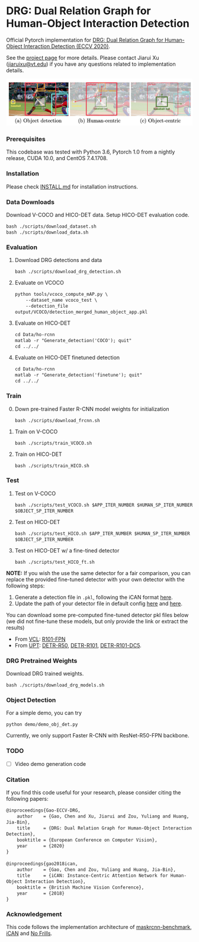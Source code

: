 # DRG: Dual Relation Graph for Human-Object Interaction Detection
Official Pytorch implementation for [DRG: Dual Relation Graph for Human-Object Interaction Detection (ECCV 2020)](https://www.ecva.net/papers/eccv_2020/papers_ECCV/papers/123570681.pdf).

See the [project page](http://chengao.vision/DRG/) for more details. Please contact Jiarui Xu (jiaruixu@vt.edu) if you have any questions related to implementation details.

<img src='demo/teaser.png'>

### Prerequisites
This codebase was tested with Python 3.6, Pytorch 1.0 from a nightly release, CUDA 10.0, and CentOS 7.4.1708.

### Installation
Please check [INSTALL.md](INSTALL.md) for installation instructions.

### Data Downloads
Download V-COCO and HICO-DET data. Setup HICO-DET evaluation code.
```Shell
bash ./scripts/download_dataset.sh 
bash ./scripts/download_data.sh
```

### Evaluation
1. Download DRG detections and data
    ```Shell
    bash ./scripts/download_drg_detection.sh
    ```

2. Evaluate on VCOCO
    ```Shell
    python tools/vcoco_compute_mAP.py \
        --dataset_name vcoco_test \
        --detection_file output/VCOCO/detection_merged_human_object_app.pkl
    ```

3. Evaluate on HICO-DET
    ```Shell
    cd Data/ho-rcnn
    matlab -r "Generate_detection('COCO'); quit"
    cd ../../
    ```

4. Evaluate on HICO-DET finetuned detection
    ```Shell
    cd Data/ho-rcnn
    matlab -r "Generate_detection('finetune'); quit"
    cd ../../
    ```

### Train
0. Down pre-trained Faster R-CNN model weights for initialization
    ```Shell
    bash ./scripts/download_frcnn.sh
    ```

1. Train on V-COCO
    ```Shell
    bash ./scripts/train_VCOCO.sh
    ```

2. Train on HICO-DET
    ```Shell
    bash ./scripts/train_HICO.sh
    ```

### Test
1. Test on V-COCO
    ```Shell
    bash ./scripts/test_VCOCO.sh $APP_ITER_NUMBER $HUMAN_SP_ITER_NUMBER $OBJECT_SP_ITER_NUMBER
    ```

2. Test on HICO-DET
    ```Shell
    bash ./scripts/test_HICO.sh $APP_ITER_NUMBER $HUMAN_SP_ITER_NUMBER $OBJECT_SP_ITER_NUMBER
    ```

3. Test on HICO-DET w/ a fine-tined detector
    ```Shell
    bash ./scripts/test_HICO_ft.sh
    ```

**NOTE:** If you wish the use the same detector for a fair comparison, you can replace the provided fine-tuned detector with your own detector with the following steps:

1. Generate a detection file in `.pkl`, following the iCAN format [here](https://github.com/vt-vl-lab/iCAN/blob/master/misc/Object_Detector.py).
2. Update the path of your detector file in default config [here](https://github.com/vt-vl-lab/DRG/blob/master/maskrcnn_benchmark/config/paths_catalog.py#L98) and [here](https://github.com/vt-vl-lab/DRG/blob/master/maskrcnn_benchmark/config/paths_catalog.py#L135).

You can download some pre-computed fine-tuned detector pkl files below (we did not fine-tune these models, but only provide the link or extract the results) 

- From [VCL](https://github.com/zhihou7/VCL): [R101-FPN](https://drive.google.com/file/d/1RgWNoc-lk8HMlcttzLghPg8LAPCdmCCG/view?usp=sharing)
- From [UPT](https://github.com/fredzzhang/upt): [DETR-R50](https://filebox.ece.vt.edu/~ylzou/HOI/Test_HICO_detr-r50-hicodet.pkl), [DETR-R101](https://filebox.ece.vt.edu/~ylzou/HOI/Test_HICO_detr-r101-hicodet.pkl), [DETR-R101-DC5](https://filebox.ece.vt.edu/~ylzou/HOI/Test_HICO_detr-r101-dc5-hicodet.pkl).

### DRG Pretrained Weights
Download DRG trained weights.
```Shell
bash ./scripts/download_drg_models.sh
```

### Object Detection
For a simple demo, you can try
```Shell
python demo/demo_obj_det.py
```
Currently, we only support Faster R-CNN with ResNet-R50-FPN backbone.

### TODO
- [ ] Video demo generation code

### Citation
If you find this code useful for your research, please consider citing the following papers:

	@inproceedings{Gao-ECCV-DRG,
	    author    = {Gao, Chen and Xu, Jiarui and Zou, Yuliang and Huang, Jia-Bin}, 
	    title     = {DRG: Dual Relation Graph for Human-Object Interaction Detection}, 
	    booktitle = {European Conference on Computer Vision},
	    year      = {2020}
	}

	@inproceedings{gao2018ican,
	    author    = {Gao, Chen and Zou, Yuliang and Huang, Jia-Bin}, 
	    title     = {iCAN: Instance-Centric Attention Network for Human-Object Interaction Detection}, 
	    booktitle = {British Machine Vision Conference},
	    year      = {2018}
	}

### Acknowledgement
This code follows the implementation architecture of [maskrcnn-benchmark](https://github.com/facebookresearch/maskrcnn-benchmark), [iCAN](https://github.com/vt-vl-lab/iCAN) and [No Frills](https://github.com/BigRedT/no_frills_hoi_det).
